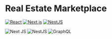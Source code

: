 # Real Estate Marketplace

<!-- [![TypeScript](https://img.shields.io/badge/TypeScript-5.x-blue.svg)](https://www.typescriptlang.org/docs/handbook/2/everyday-types.html) -->

[![React](https://img.shields.io/badge/React-19.x-087ea4.svg)](https://react.dev/learn/start-a-new-react-project)
[![Next.js](https://img.shields.io/badge/Next-15.x-000.svg)](https://nextjs.org/docs/getting-started/installation)
[![NestJS](https://img.shields.io/badge/NestJS-10.x-e0234e.svg)](https://docs.nestjs.com/first-steps)

![Next JS](https://img.shields.io/badge/Next-black?style=for-the-badge&logo=next.js&logoColor=white)
![NestJS](https://img.shields.io/badge/nestjs-%23E0234E.svg?style=for-the-badge&logo=nestjs&logoColor=white)
![GraphQL](https://img.shields.io/badge/-GraphQL-E10098?style=for-the-badge&logo=graphql&logoColor=white)
